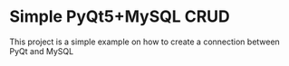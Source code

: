 # Simple PyQt5+MySQL CRUD

This project is a simple example on how to create a connection between PyQt and MySQL
